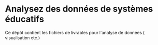 # Analysez des données de systèmes éducatifs
Ce dépôt contient les fichiers de livrables pour l'analyse de données ( visualisation etc.)
